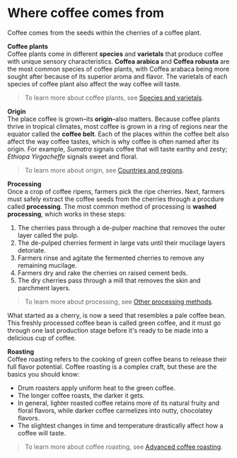 # Where coffee comes from   
Coffee comes from the seeds within the cherries of a coffee plant. 

**Coffee plants**<br>
Coffee plants come in different **species** and **varietals** that produce coffee with unique sensory characteristics. **Coffea arabica** and **Coffea robusta** are the most common species of coffee plants, with Coffea arabaca being more sought after because of its superior aroma and flavor. The varietals of each species of coffee plant also affect the way coffee will taste. 
> To learn more about coffee plants, see [Species and varietals]().  

**Origin**<br>
The place coffee is grown–its **origin**–also matters. Because coffee plants thrive in tropical climates, most coffee is grown in a ring of regions near the equator called the **coffee belt**. Each of the places within the coffee belt also affect the way coffee tastes, which is why coffee is often named after its origin. For example, *Sumatra* signals coffee that will taste earthy and zesty; *Ethiopa Yirgacheffe* signals sweet and floral. 
> To learn more about origin, see [Countries and regions](). 

**Processing**<br>
Once a crop of coffee ripens, farmers pick the ripe cherries. Next, farmers must safely extract the coffee seeds from the cherries through a procdure called **processing**. The most common method of processing is **washed processing**, which works in these steps:  
1. The cherries pass through a de-pulper machine that removes the outer layer called the pulp.
2. The de-pulped cherries ferment in large vats until their mucilage layers detoriate.
3. Farmers rinse and agitate the fermented cherries to remove any remaining mucilage. 
4. Farmers dry and rake the cherries on raised cement beds.
5. The dry cherries pass through a mill that removes the skin and parchment layers. 
>To learn more about processing, see [Other processing methods]().

What started as a cherry, is now a seed that resembles a pale coffee bean. This freshly processed coffee bean is called green coffee, and it must go through one last production stage before it's ready to be made into a delicious cup of coffee.  

**Roasting**<br>
Coffee roasting refers to the cooking of green coffee beans to release their full flavor potential. Coffee roasting is a complex craft, but these are the basics you should know: 
- Drum roasters apply uniform heat to the green coffee.  
- The longer coffee roasts, the darker it gets. 
- In general, lighter roasted coffee retains more of its natural fruity and floral flavors, while darker coffee carmelizes into nutty, chocolatey flavors. 
- The slightest changes in time and temperature drastically affect how a coffee will taste. 
> To learn more about coffee roasting, see [Advanced coffee roasting](). 
